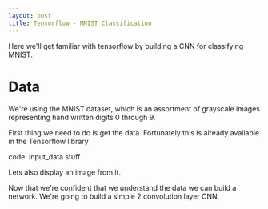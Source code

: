 ```yaml
---
layout: post
title: Tensorflow - MNIST Classification
---
```

Here we'll get familiar with tensorflow by building a CNN for classifying MNIST.

# Data
We're using the MNIST dataset, which is an assortment of grayscale images representing hand written digits 0 through 9. 

First thing we need to do is get the data. Fortunately this is already available in the Tensorflow library

code: input_data stuff

Lets also display an image from it.

Now that we're confident that we understand the data we can build a network. We're going to build a simple 2 convolution layer CNN.
